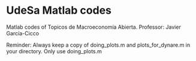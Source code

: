 # UdeSa Matlab codes
Matlab codes of Topicos de Macroeconomía Abierta. Professor: Javier García-Cicco 

Reminder: Always keep a copy of doing_plots.m and plots_for_dynare.m in your directory. Only use doing_plots.m 
